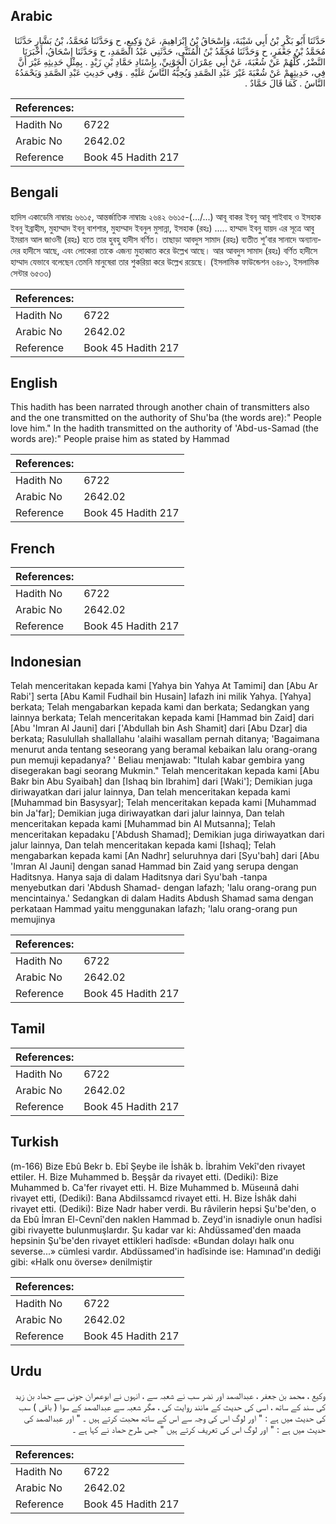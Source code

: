## Arabic


<div dir="rtl" lang="ar" style={{fontSize:'larger',backgroundColor:'#f8f9fa',padding:20}}>
حَدَّثَنَا أَبُو بَكْرِ بْنُ أَبِي شَيْبَةَ، وَإِسْحَاقُ بْنُ إِبْرَاهِيمَ، عَنْ وَكِيعٍ، ح وَحَدَّثَنَا مُحَمَّدُ، بْنُ بَشَّارٍ حَدَّثَنَا مُحَمَّدُ بْنُ جَعْفَرٍ، ح وَحَدَّثَنَا مُحَمَّدُ بْنُ الْمُثَنَّى، حَدَّثَنِي عَبْدُ الصَّمَدِ، ح وَحَدَّثَنَا إِسْحَاقُ، أَخْبَرَنَا النَّضْرُ، كُلُّهُمْ عَنْ شُعْبَةَ، عَنْ أَبِي عِمْرَانَ الْجَوْنِيِّ، بِإِسْنَادِ حَمَّادِ بْنِ زَيْدٍ ‏.‏ بِمِثْلِ حَدِيثِهِ غَيْرَ أَنَّ فِي، حَدِيثِهِمْ عَنْ شُعْبَةَ غَيْرَ عَبْدِ الصَّمَدِ وَيُحِبُّهُ النَّاسُ عَلَيْهِ ‏.‏ وَفِي حَدِيثِ عَبْدِ الصَّمَدِ وَيَحْمَدُهُ النَّاسُ ‏.‏ كَمَا قَالَ حَمَّادٌ ‏.‏
</div>
<div style={{backgroundColor:'#f8f9fa',padding:20, marginBottom: 10}}><table> <thead> <tr> <th>References:</th> <th></th> </tr> </thead> <tbody><tr><td>Hadith No</td><td>6722</td></tr><tr><td>Arabic No</td><td>2642.02</td></tr><tr><td>Reference</td><td>Book 45 Hadith 217</td></tr></tbody></table></div>

## Bengali


<div dir="ltr" lang="bn" style={{fontSize:'larger',backgroundColor:'#f8f9fa',padding:20}}>
হাদিস একাডেমি নাম্বারঃ ৬৬১৫, আন্তর্জাতিক নাম্বারঃ ২৬৪২ ৬৬১৫-(…/...) আবূ বাকর ইবনু আবূ শাইবাহ ও ইসহাক ইবনু ইব্রাহীম, মুহাম্মাদ ইবনু বাশশার, মুহাম্মাদ ইবনুল মুসান্না, ইসহাক (রহঃ) ..... হাম্মাদ ইবনু যায়দ এর সূত্রে আবু ইমরান আল জাওনী (রহঃ) হতে তার হুবহু হাদীস বর্ণিত। তাছাড়া আবদুস সামাদ (রহঃ) ব্যতীত শু’বার সানাদে অন্যান্যদের হাদীসে আছে, এবং লোকেরা তাকে এজন্য মুহাব্বাত করে উল্লেখ আছে। আর আবদুস সামাদ (রহঃ) বর্ণিত হাদীসে হাম্মাদ যেভাবে বলেছেন তেমনি মানুষেরা তার শুকরিয়া করে উল্লেখ রয়েছে। (ইসলামিক ফাউন্ডেশন ৬৪৮১, ইসলামিক সেন্টার ৬৫৩৩)
</div>
<div style={{backgroundColor:'#f8f9fa',padding:20, marginBottom: 10}}><table> <thead> <tr> <th>References:</th> <th></th> </tr> </thead> <tbody><tr><td>Hadith No</td><td>6722</td></tr><tr><td>Arabic No</td><td>2642.02</td></tr><tr><td>Reference</td><td>Book 45 Hadith 217</td></tr></tbody></table></div>

## English


<div dir="ltr" lang="en" style={{fontSize:'larger',backgroundColor:'#f8f9fa',padding:20}}>
This hadith has been narrated through another chain of transmitters also and the one transmitted on the authority of Shu'ba (the words are):" People love him." In the hadith transmitted on the authority of 'Abd-us-Samad (the words are):" People praise him as stated by Hammad
</div>
<div style={{backgroundColor:'#f8f9fa',padding:20, marginBottom: 10}}><table> <thead> <tr> <th>References:</th> <th></th> </tr> </thead> <tbody><tr><td>Hadith No</td><td>6722</td></tr><tr><td>Arabic No</td><td>2642.02</td></tr><tr><td>Reference</td><td>Book 45 Hadith 217</td></tr></tbody></table></div>

## French


<div dir="ltr" lang="fr" style={{fontSize:'larger',backgroundColor:'#f8f9fa',padding:20}}>

</div>
<div style={{backgroundColor:'#f8f9fa',padding:20, marginBottom: 10}}><table> <thead> <tr> <th>References:</th> <th></th> </tr> </thead> <tbody><tr><td>Hadith No</td><td>6722</td></tr><tr><td>Arabic No</td><td>2642.02</td></tr><tr><td>Reference</td><td>Book 45 Hadith 217</td></tr></tbody></table></div>

## Indonesian


<div dir="ltr" lang="id" style={{fontSize:'larger',backgroundColor:'#f8f9fa',padding:20}}>
Telah menceritakan kepada kami [Yahya bin Yahya At Tamimi] dan [Abu Ar Rabi'] serta [Abu Kamil Fudhail bin Husain] lafazh ini milik Yahya. [Yahya] berkata; Telah mengabarkan kepada kami dan berkata; Sedangkan yang lainnya berkata; Telah menceritakan kepada kami [Hammad bin Zaid] dari [Abu 'Imran Al Jauni] dari ['Abdullah bin Ash Shamit] dari [Abu Dzar] dia berkata; Rasulullah shallallahu 'alaihi wasallam pernah ditanya; 'Bagaimana menurut anda tentang seseorang yang beramal kebaikan lalu orang-orang pun memuji kepadanya? ' Beliau menjawab: "Itulah kabar gembira yang disegerakan bagi seorang Mukmin." Telah menceritakan kepada kami [Abu Bakr bin Abu Syaibah] dan [Ishaq bin Ibrahim] dari [Waki']; Demikian juga diriwayatkan dari jalur lainnya, Dan telah menceritakan kepada kami [Muhammad bin Basysyar]; Telah menceritakan kepada kami [Muhammad bin Ja'far]; Demikian juga diriwayatkan dari jalur lainnya, Dan telah menceritakan kepada kami [Muhammad bin Al Mutsanna]; Telah menceritakan kepadaku ['Abdush Shamad]; Demikian juga diriwayatkan dari jalur lainnya, Dan telah menceritakan kepada kami [Ishaq]; Telah mengabarkan kepada kami [An Nadhr] seluruhnya dari [Syu'bah] dari [Abu 'Imran Al Jauni] dengan sanad Hammad bin Zaid yang serupa dengan Haditsnya. Hanya saja di dalam Haditsnya dari Syu'bah -tanpa menyebutkan dari 'Abdush Shamad- dengan lafazh; 'lalu orang-orang pun mencintainya.' Sedangkan di dalam Hadits Abdush Shamad sama dengan perkataan Hammad yaitu menggunakan lafazh; 'lalu orang-orang pun memujinya
</div>
<div style={{backgroundColor:'#f8f9fa',padding:20, marginBottom: 10}}><table> <thead> <tr> <th>References:</th> <th></th> </tr> </thead> <tbody><tr><td>Hadith No</td><td>6722</td></tr><tr><td>Arabic No</td><td>2642.02</td></tr><tr><td>Reference</td><td>Book 45 Hadith 217</td></tr></tbody></table></div>

## Tamil


<div dir="ltr" lang="ta" style={{fontSize:'larger',backgroundColor:'#f8f9fa',padding:20}}>

</div>
<div style={{backgroundColor:'#f8f9fa',padding:20, marginBottom: 10}}><table> <thead> <tr> <th>References:</th> <th></th> </tr> </thead> <tbody><tr><td>Hadith No</td><td>6722</td></tr><tr><td>Arabic No</td><td>2642.02</td></tr><tr><td>Reference</td><td>Book 45 Hadith 217</td></tr></tbody></table></div>

## Turkish


<div dir="ltr" lang="tr" style={{fontSize:'larger',backgroundColor:'#f8f9fa',padding:20}}>
(m-166) Bize Ebû Bekr b. Ebî Şeybe ile İshâk b. İbrahim Vekî'den rivayet ettiler. H. Bize Muhammed b. Beşşâr da rivayet etti. (Dediki): Bize Muhammed b. Ca'fer rivayet etti. H. Bize Muhammed b. Müseıınâ dahi rivayet etti, (Dediki): Bana Abdilssamcd rivayet etti. H. Bize İshâk dahi rivayet etti. (Dediki): Bize Nadr haber verdi. Bu râvilerin hepsi Şu'be'den, o da Ebû İmran El-Cevnî'den naklen Hammad b. Zeyd'in isnadiyle onun hadîsi gibi rivayette bulunmuşlardır. Şu kadar var ki: Ahdüssamed'den maada hepsinin Şu'be'den rivayet ettikleri hadîsde: «Bundan dolayı halk onu severse...» cümlesi vardır. Abdüssamed'in hadîsinde ise: Hamınad'ın dediği gibi: «Halk onu överse» denilmiştir
</div>
<div style={{backgroundColor:'#f8f9fa',padding:20, marginBottom: 10}}><table> <thead> <tr> <th>References:</th> <th></th> </tr> </thead> <tbody><tr><td>Hadith No</td><td>6722</td></tr><tr><td>Arabic No</td><td>2642.02</td></tr><tr><td>Reference</td><td>Book 45 Hadith 217</td></tr></tbody></table></div>

## Urdu


<div dir="rtl" lang="ur" style={{fontSize:'larger',backgroundColor:'#f8f9fa',padding:20}}>
وکیع ، محمد بن جعفر ، عبدالصمد اور نضر سب نے شعبہ سے ، انہوں نے ابوعمران جونی سے حماد بن زید کی سند کے ساتھ ، اسی کی حدیث کے مانند روایت کی ، مگر شعبہ سے عبدالصمد کے سوا ( باقی ) سب کی حدیث میں ہے : " اور لوگ اس کی وجہ سے اس کے ساتھ محبت کرتے ہیں ۔ " اور عبدالصمد کی حدیث میں ہے : " اور لوگ اس کی تعریف کرتے ہیں " جس طرح حماد نے کہا ہے ۔
</div>
<div style={{backgroundColor:'#f8f9fa',padding:20, marginBottom: 10}}><table> <thead> <tr> <th>References:</th> <th></th> </tr> </thead> <tbody><tr><td>Hadith No</td><td>6722</td></tr><tr><td>Arabic No</td><td>2642.02</td></tr><tr><td>Reference</td><td>Book 45 Hadith 217</td></tr></tbody></table></div>
